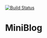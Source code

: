 [![Build Status](https://travis-ci.org/HiegoGeorge/ponto-inteligente-api.svg?branch=master)](https://travis-ci.org/HiegoGeorge/ponto-inteligente-api)

# MiniBlog
